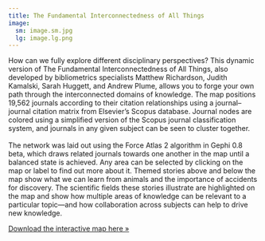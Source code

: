 ```yaml
---
title: The Fundamental Interconnectedness of All Things
image:
  sm: image.sm.jpg
  lg: image.lg.png
---
```

How can we fully explore different disciplinary perspectives? This dynamic version of The Fundamental Interconnectedness of All Things, also developed by bibliometrics specialists Matthew Richardson, Judith Kamalski, Sarah Huggett, and Andrew Plume, allows you to forge your own path through the interconnected domains of knowledge. The map positions 19,562 journals according to their citation relationships using a journal–journal citation matrix from Elsevier’s Scopus database. Journal nodes are colored using a simplified version of the Scopus journal classification system, and journals in any given subject can be seen to cluster together.\
\
The network was laid out using the Force Atlas 2 algorithm in Gephi 0.8 beta, which draws related journals towards one another in the map until a balanced state is achieved. Any area can be selected by clicking on the map or label to find out more about it. Themed stories above and below the map show what we can learn from animals and the importance of accidents for discovery. The scientific fields these stories illustrate are highlighted on the map and show how multiple areas of knowledge can be relevant to a particular topic—and how collaboration across subjects can help to drive new knowledge.

[Download the interactive map here »](http://scimaps.org/exhibit/maps/Fund_Interconn_Dyn_v2.ppsx)